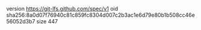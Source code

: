 version https://git-lfs.github.com/spec/v1
oid sha256:8a0d07f76940c81c859fc8304d007c2b3ac1e6d79e80b1b508cc46e56052d3b7
size 447
